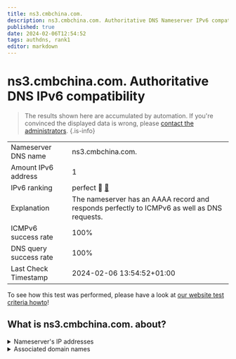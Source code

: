 ```yaml
---
title: ns3.cmbchina.com.
description: ns3.cmbchina.com. Authoritative DNS Nameserver IPv6 compatibility
published: true
date: 2024-02-06T12:54:52
tags: authdns, rank1
editor: markdown
---
```


# ns3.cmbchina.com. Authoritative DNS IPv6 compatibility

> The results shown here are accumulated by automation. If you're convinced the displayed data is wrong, please [contact the administrators](/howto/chat). 
{.is-info}




|   |   |
| - | - |
| Nameserver DNS name | ns3.cmbchina.com.
| Amount IPv6 address | 1
| IPv6 ranking | perfect :1st_place_medal: [🔗](/howto/ranking) |
| Explanation | The nameserver has an AAAA record and responds perfectly to ICMPv6 as well as DNS requests. |
| ICMPv6 success rate | 100%|
| DNS query success rate | 100% |
| Last Check Timestamp | 2024-02-06 13:54:52+01:00 |

To see how this test was performed, please have a look at [our website test criteria howto](/howto/testcriteria/authdns)!


## What is ns3.cmbchina.com. about?




<details>
<summary>Nameserver's IP addresses</summary>

240e:688:400:2fa::88

</details>



<details>
<summary>Associated domain names</summary>

www.cmbchina.com

</details>
